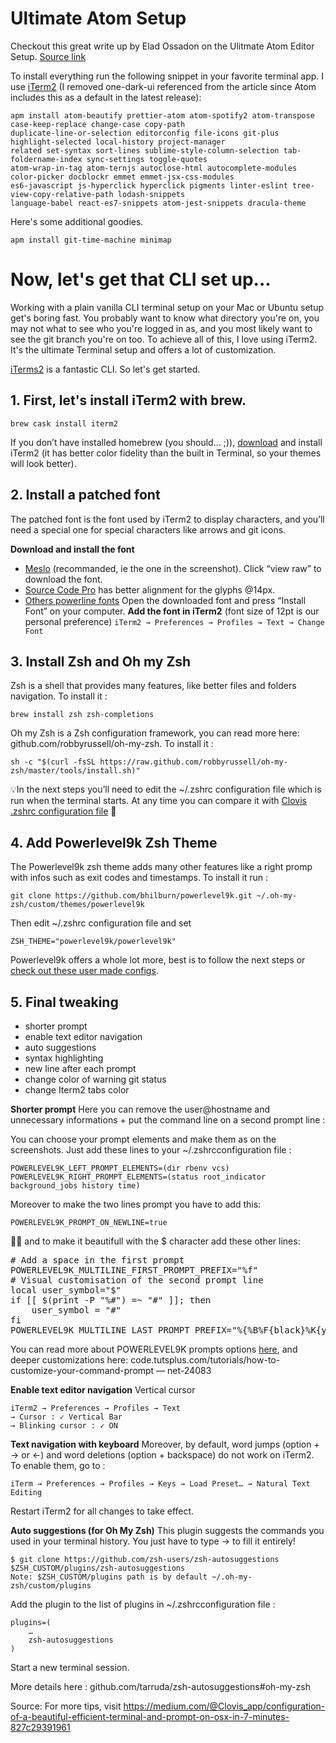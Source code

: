 # Ultimate Atom Setup

Checkout this great write up by Elad Ossadon on the Ulitmate Atom Editor Setup. [Source link](https://medium.com/productivity-freak/my-atom-editor-setup-for-js-react-9726cd69ad20)

To install everything run the following snippet in your favorite terminal app. I use [iTerm2](https://www.iterm2.com/) (I removed one-dark-ui referenced from the article since Atom includes this as a default in the latest release): 

```
apm install atom-beautify prettier-atom atom-spotify2 atom-transpose case-keep-replace change-case copy-path 
duplicate-line-or-selection editorconfig file-icons git-plus highlight-selected local-history project-manager 
related set-syntax sort-lines sublime-style-column-selection tab-foldername-index sync-settings toggle-quotes 
atom-wrap-in-tag atom-ternjs autoclose-html autocomplete-modules color-picker docblockr emmet emmet-jsx-css-modules 
es6-javascript js-hyperclick hyperclick pigments linter-eslint tree-view-copy-relative-path lodash-snippets 
language-babel react-es7-snippets atom-jest-snippets dracula-theme
```

Here's some additional goodies.
```
apm install git-time-machine minimap
```
# Now, let's get that CLI set up...

Working with a plain vanilla CLI terminal setup on your Mac or Ubuntu setup get's boring fast. You probably want to know what directory you're on, you may not what to see who you're logged in as, and you most likely want to see the git branch you're on too. To achieve all of this, I love using iTerm2. It's the ultimate Terminal setup and offers a lot of customization.

[iTerms2](https://www.iterm2.com/) is a fantastic CLI. So let's get started.

## 1. First, let's install iTerm2 with brew.

```
brew cask install iterm2
```
If you don’t have installed homebrew (you should… ;)), [download](http://www.iterm2.com/downloads.html) and install iTerm2 (it has better color fidelity than the built in Terminal, so your themes will look better).

## 2. Install a patched font
The patched font is the font used by iTerm2 to display characters, and you’ll need a special one for special characters like arrows and git icons.

**Download and install the font**
- [Meslo](https://github.com/powerline/fonts/blob/master/Meslo%20Slashed/Meslo%20LG%20M%20Regular%20for%20Powerline.ttf) (recommanded, ie the one in the screenshot). Click “view raw” to download the font.
- [Source Code Pro](https://github.com/powerline/fonts/blob/master/SourceCodePro/Source%20Code%20Pro%20for%20Powerline.otf) has better alignment for the glyphs @14px.
- [Others powerline fonts](https://github.com/powerline/fonts)
Open the downloaded font and press “Install Font” on your computer.
**Add the font in iTerm2**
(font size of 12pt is our personal preference)
`iTerm2 → Preferences → Profiles → Text → Change Font`

## 3. Install Zsh and Oh my Zsh
Zsh is a shell that provides many features, like better files and folders navigation. To install it :
```
brew install zsh zsh-completions
```
Oh my Zsh is a Zsh configuration framework, you can read more here: github.com/robbyrussell/oh-my-zsh.
To install it :
```
sh -c "$(curl -fsSL https://raw.github.com/robbyrussell/oh-my-zsh/master/tools/install.sh)"
```
💡In the next steps you’ll need to edit the ~/.zshrc configuration file which is run when the terminal starts. At any time you can compare it with [Clovis .zshrc configuration file](https://github.com/Clovis-team/clovis-open-code-extracts/blob/master/utils/clovis-zshrc) 🎁

## 4. Add Powerlevel9k Zsh Theme
The Powerlevel9k zsh theme adds many other features like a right promp with infos such as exit codes and timestamps. To install it run :
```
git clone https://github.com/bhilburn/powerlevel9k.git ~/.oh-my-zsh/custom/themes/powerlevel9k
```
Then edit ~/.zshrc configuration file and set
```
ZSH_THEME="powerlevel9k/powerlevel9k"
```
Powerlevel9k offers a whole lot more, best is to follow the next steps or [check out these user made configs](https://github.com/bhilburn/powerlevel9k/wiki/Show-Off-Your-Config).

## 5. Final tweaking
- shorter prompt
- enable text editor navigation
- auto suggestions
- syntax highlighting
- new line after each prompt
- change color of warning git status
- change Iterm2 tabs color

**Shorter prompt**
Here you can remove the user@hostname and unnecessary informations + put the command line on a second prompt line :

You can choose your prompt elements and make them as on the screenshots. Just add these lines to your ~/.zshrcconfiguration file :
```
POWERLEVEL9K_LEFT_PROMPT_ELEMENTS=(dir rbenv vcs)
POWERLEVEL9K_RIGHT_PROMPT_ELEMENTS=(status root_indicator background_jobs history time)
```
Moreover to make the two lines prompt you have to add this:
```
POWERLEVEL9K_PROMPT_ON_NEWLINE=true
```
💄✨ and to make it beautifull with the $ character add these other lines:
<pre>
# Add a space in the first prompt
POWERLEVEL9K_MULTILINE_FIRST_PROMPT_PREFIX="%f"
# Visual customisation of the second prompt line
local user_symbol="$"
if [[ $(print -P "%#") =~ "#" ]]; then
    user_symbol = "#"
fi
POWERLEVEL9K_MULTILINE_LAST_PROMPT_PREFIX="%{%B%F{black}%K{yellow}%} $user_symbol%{%b%f%k%F{yellow}%} %{%f%}"
</pre>
You can read more about POWERLEVEL9K prompts options [here](https://github.com/bhilburn/powerlevel9k#customizing-prompt-segments), and deeper customizations here: code.tutsplus.com/tutorials/how-to-customize-your-command-prompt — net-24083

**Enable text editor navigation**
Vertical cursor
```
iTerm2 → Preferences → Profiles → Text
→ Cursor : ✓ Vertical Bar 
→ Blinking cursor : ✓ ON
```
**Text navigation with keyboard**
Moreover, by default, word jumps (option + → or ←) and word deletions (option + backspace) do not work on iTerm2. To enable them, go to :
```
iTerm → Preferences → Profiles → Keys → Load Preset… → Natural Text Editing
```
Restart iTerm2 for all changes to take effect.

**Auto suggestions (for Oh My Zsh)**
This plugin suggests the commands you used in your terminal history. You just have to type → to fill it entirely!
```
$ git clone https://github.com/zsh-users/zsh-autosuggestions $ZSH_CUSTOM/plugins/zsh-autosuggestions
Note: $ZSH_CUSTOM/plugins path is by default ~/.oh-my-zsh/custom/plugins
```
Add the plugin to the list of plugins in ~/.zshrcconfiguration file :
```
plugins=(
    …
    zsh-autosuggestions
)
```
Start a new terminal session.

More details here : github.com/tarruda/zsh-autosuggestions#oh-my-zsh

Source: For more tips, visit https://medium.com/@Clovis_app/configuration-of-a-beautiful-efficient-terminal-and-prompt-on-osx-in-7-minutes-827c29391961
